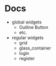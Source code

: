 # Docs

- global widgets
  - Outline Button
  - etc.
- regular widgets
  - grid
  - glass_container
  - login
  - register
